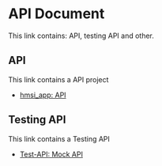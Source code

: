 # API Document
This link contains: API, testing API and other.

## API
This link contains a API project
- [hmsi_app: API](https://github.com/kisahtegar/Test-API)

## Testing API
This link contains a Testing API
- [Test-API: Mock API](https://github.com/kisahtegar/Test-API)
<!-- - []() -->